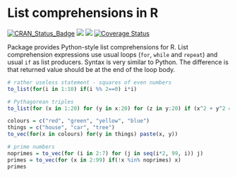 # List comprehensions in R

[![CRAN\_Status\_Badge](http://www.r-pkg.org/badges/version/comprehenr)](https://cran.r-project.org/package=comprehenr)
[![](https://cranlogs.r-pkg.org/badges/expss)](https://cran.rstudio.com/web/packages/comprehenr/index.html)
[![](https://cranlogs.r-pkg.org/badges/grand-total/expss)](https://cran.rstudio.com/web/packages/comprehenr/index.html)
[![Coverage Status](https://img.shields.io/codecov/c/github/gdemin/expss/master.svg)](https://codecov.io/github/gdemin/expss?branch=master)

Package provides Python-style list comprehensions for R. List comprehension
expressions use usual loops (`for`, `while` and `repeat`) and usual `if` as
list producers. Syntax is very similar to Python. The difference is that
returned value should be at the end of the loop body.

```R
# rather useless statement - squares of even numbers
to_list(for(i in 1:10) if(i %% 2==0) i*i)

# Pythagorean triples
to_list(for (x in 1:20) for (y in x:20) for (z in y:20) if (x^2 + y^2 == z^2) c(x, y, z))

colours = c("red", "green", "yellow", "blue")
things = c("house", "car", "tree")
to_vec(for(x in colours) for(y in things) paste(x, y))

# prime numbers
noprimes = to_vec(for (i in 2:7) for (j in seq(i*2, 99, i)) j)
primes = to_vec(for (x in 2:99) if(!x %in% noprimes) x)
primes
```
